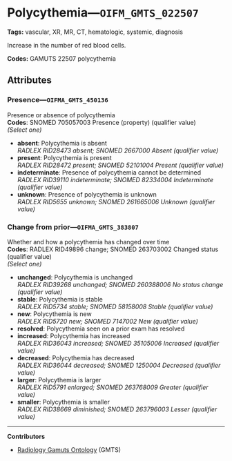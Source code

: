 # Polycythemia—`OIFM_GMTS_022507`

**Tags:** vascular, XR, MR, CT, hematologic, systemic, diagnosis

Increase in the number of red blood cells.

**Codes:** GAMUTS 22507 polycythemia

## Attributes

### Presence—`OIFMA_GMTS_450136`

Presence or absence of polycythemia  
**Codes**: SNOMED 705057003 Presence (property) (qualifier value)  
*(Select one)*

- **absent**: Polycythemia is absent  
_RADLEX RID28473 absent; SNOMED 2667000 Absent (qualifier value)_
- **present**: Polycythemia is present  
_RADLEX RID28472 present; SNOMED 52101004 Present (qualifier value)_
- **indeterminate**: Presence of polycythemia cannot be determined  
_RADLEX RID39110 indeterminate; SNOMED 82334004 Indeterminate (qualifier value)_
- **unknown**: Presence of polycythemia is unknown  
_RADLEX RID5655 unknown; SNOMED 261665006 Unknown (qualifier value)_

### Change from prior—`OIFMA_GMTS_383807`

Whether and how a polycythemia has changed over time  
**Codes**: RADLEX RID49896 change; SNOMED 263703002 Changed status (qualifier value)  
*(Select one)*

- **unchanged**: Polycythemia is unchanged  
_RADLEX RID39268 unchanged; SNOMED 260388006 No status change (qualifier value)_
- **stable**: Polycythemia is stable  
_RADLEX RID5734 stable; SNOMED 58158008 Stable (qualifier value)_
- **new**: Polycythemia is new  
_RADLEX RID5720 new; SNOMED 7147002 New (qualifier value)_
- **resolved**: Polycythemia seen on a prior exam has resolved  
- **increased**: Polycythemia has increased  
_RADLEX RID36043 increased; SNOMED 35105006 Increased (qualifier value)_
- **decreased**: Polycythemia has decreased  
_RADLEX RID36044 decreased; SNOMED 1250004 Decreased (qualifier value)_
- **larger**: Polycythemia is larger  
_RADLEX RID5791 enlarged; SNOMED 263768009 Greater (qualifier value)_
- **smaller**: Polycythemia is smaller  
_RADLEX RID38669 diminished; SNOMED 263796003 Lesser (qualifier value)_

---

**Contributors**

- [Radiology Gamuts Ontology](https://gamuts.net/) (GMTS)